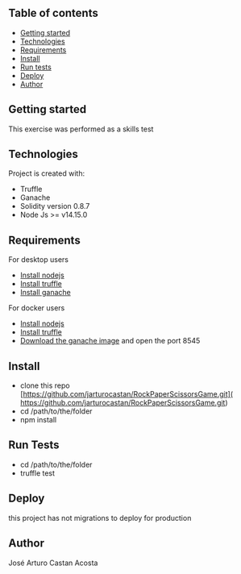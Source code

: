 
## Table of contents
* [Getting started](#getting-started)
* [Technologies](#technologies)
* [Requirements](#requirements)
* [Install](#install)
* [Run tests](#run-tests)
* [Deploy](#deploy)
* [Author](#author)

## Getting started

This exercise was performed as a skills test

## Technologies
Project is created with:
* Truffle
* Ganache
* Solidity version 0.8.7
* Node Js >= v14.15.0
## Requirements
For desktop users
* [Install nodejs](https://nodejs.org/en/download/)
* [Install truffle](https://trufflesuite.com/docs/truffle/getting-started/installation/)
* [Install ganache](https://trufflesuite.com/ganache/)

For docker users
* [Install nodejs](https://nodejs.org/en/download/)
* [Install truffle](https://trufflesuite.com/docs/truffle/getting-started/installation/)
* [Download the ganache image](https://hub.docker.com/r/trufflesuite/ganache-cli/) and open the port 8545

## Install
* clone this repo  [https://github.com/jarturocastan/RockPaperScissorsGame.git]( https://github.com/jarturocastan/RockPaperScissorsGame.git)
* cd  /path/to/the/folder
* npm install
## Run Tests
* cd  /path/to/the/folder
* truffle test
## Deploy
this project has not migrations to deploy for production
## Author
José Arturo Castan Acosta